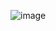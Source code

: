 







![image](https://user-images.githubusercontent.com/68880379/199842136-1ab87c8c-ccee-4ad2-9c35-9e5322db8566.png)
